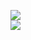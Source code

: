 [![](https://img.shields.io/badge/Made%20With-Github%20Spray-lightgrey.svg?style=for-the-badge&logo=github)](https://github.com/Annihil/github-spray#4271)  
[![](https://i.imgur.com/2DrTn0Z.gif)](https://github.com/Annihil/github-spray)